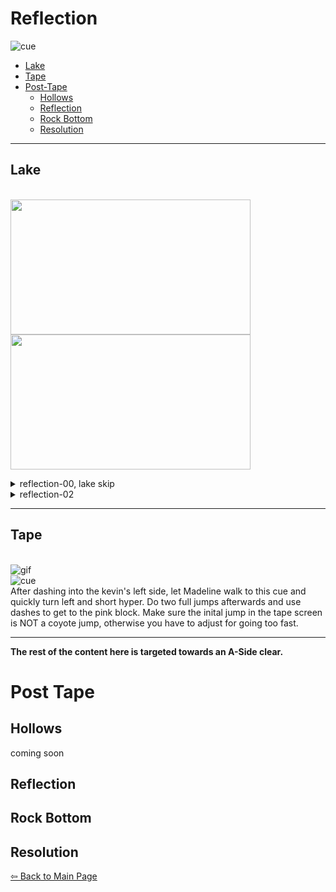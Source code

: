 # Reflection
 ![cue](https://cdn.discordapp.com/attachments/293555577991200770/776739231787778068/unknown.png)
   - [Lake](#lake)
   - [Tape](#tape)
 - [Post-Tape](#post-tape)
   - [Hollows](#hollows)
   - [Reflection](#reflections)
   - [Rock Bottom](#rock-bottom)
   - [Resolution](#resolution)
 ----
 ## Lake
 \
 <img src="https://github.com/koralreeef/cuedump-anypercent/blob/main/images/lake1.webp" width="384" height="216"/>
 <img src="https://github.com/koralreeef/cuedump-anypercent/blob/main/images/lake2.webp" width="384" height="216"/>
 
 <details>
 <summary>reflection-00, lake skip</summary>
      
  ![gif](https://github.com/koralreeef/cuedump-anypercent/blob/main/images/lake1.webp)
   \
   To setup lake skip, buffer up > upleft > upleft dashes and jump from the water. Do one climbjump on the wall and wallkick on the second jump. The cue for lake skip is lining up between these two green tiles in the background.
   \
  ![cue](https://cdn.discordapp.com/attachments/293555577991200770/788447626554245150/unknown.png)
   \
   Start an updash here and during the dash and wallbounce, do not hold left, only up. Make sure to buffer the jump, and only hold left after Madeline wallbounces off the tiny wall.
 </details>
 
   <details>
   <summary>reflection-02</summary>
      
   ![gif](https://github.com/koralreeef/cuedump-anypercent/blob/main/images/lake2.webp)
   \
   To get the clean feather, you need to dash upright on the feather and featherboost upleft on the first feather to have enough speed. You can cornerboost into the room or super, both work. (or have good feather movement on analog)

 </details>
 
 ----
 ## Tape
 \
 ![gif](https://github.com/koralreeef/cuedump-anypercent/blob/main/images/hollows1b.webp)
 \
 ![cue](https://cdn.discordapp.com/attachments/293555577991200770/779398850623701023/unknown.png)
 \
 After dashing into the kevin's left side, let Madeline walk to this cue and quickly turn left and short hyper. Do two full jumps afterwards and use dashes to get to the pink block. Make sure the inital jump in the tape screen is NOT a coyote jump, otherwise you have to adjust for going too fast.
 
 ----
 **The rest of the content here is targeted towards an A-Side clear.**
 # Post Tape
 ## Hollows
 coming soon
 ## Reflection
 
 ## Rock Bottom
 
 ## Resolution

[⇦ Back to Main Page](https://github.com/koralreeef/anypercent-cuecollection)

